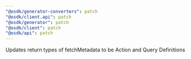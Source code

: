 ```yaml
---
"@osdk/generator-converters": patch
"@osdk/client.api": patch
"@osdk/generator": patch
"@osdk/client": patch
"@osdk/api": patch
---
```


Updates return types of fetchMetadata to be Action and Query Definitions
